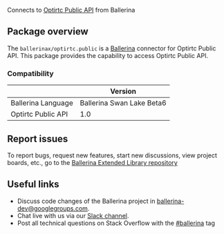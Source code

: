 Connects to [Optirtc Public API](https://docs.optirtc.com/api/opti-publicapi-v1.html) from Ballerina

## Package overview
The `ballerinax/optirtc.public` is a [Ballerina](https://ballerina.io/) connector for Optirtc Public API.
This package provides the capability to access Optirtc Public API.

### Compatibility
|                               | Version                         |
|-------------------------------|---------------------------------|
| Ballerina Language            | Ballerina Swan Lake Beta6       | 
| Optirtc Public API            | 1.0                             |

## Report issues
To report bugs, request new features, start new discussions, view project boards, etc., go to the [Ballerina Extended Library repository](https://github.com/ballerina-platform/ballerina-extended-library)

## Useful links
- Discuss code changes of the Ballerina project in [ballerina-dev@googlegroups.com](mailto:ballerina-dev@googlegroups.com).
- Chat live with us via our [Slack channel](https://ballerina.io/community/slack/).
- Post all technical questions on Stack Overflow with the [#ballerina](https://stackoverflow.com/questions/tagged/ballerina) tag
